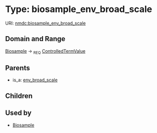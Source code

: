 
# Type: biosample_env_broad_scale




URI: [nmdc:biosample_env_broad_scale](https://microbiomedata/meta/biosample_env_broad_scale)


## Domain and Range

[Biosample](Biosample.md) ->  <sub>REQ</sub> [ControlledTermValue](ControlledTermValue.md)

## Parents

 *  is_a: [env_broad_scale](env_broad_scale.md)

## Children


## Used by

 * [Biosample](Biosample.md)
